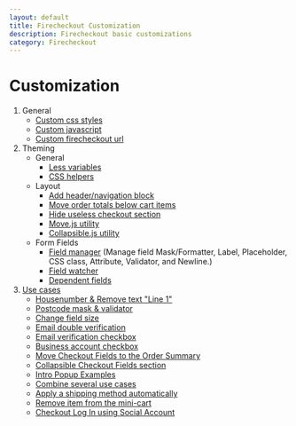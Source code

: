 ```yaml
---
layout: default
title: Firecheckout Customization
description: Firecheckout basic customizations
category: Firecheckout
---
```


# Customization

 1. General
    - [Custom css styles](custom-css/)
    - [Custom javascript](custom-js/)
    - [Custom firecheckout url](/m2/extensions/firecheckout/configuration/#general-section)
 2. Theming
    - General
        - [Less variables](less-variables/)
        - [CSS helpers](css-helpers/)
    - Layout
        - [Add header/navigation block](change-page-layout/)
        - [Move order totals below cart items](move-order-totals-below-cart-items/)
        - [Hide useless checkout section](hide-useless-checkout-section/)
        - [Move.js utility](move-js/)
        - [Collapsible.js utility](collapsible-js/)
    - Form Fields
        - [Field manager](field-manager/) (Manage field Mask/Formatter, Label,
            Placeholder, CSS class, Attribute, Validator, and Newline.)
        - [Field watcher](field-watcher/)
        - [Dependent fields](dependent-fields/)
 3. [Use cases](use-cases/)
    - [Housenumber & Remove text "Line 1"](use-cases/housenumber/)
    - [Postcode mask &amp; validator](use-cases/postcode-mask/)
    - [Change field size](use-cases/field-size/)
    - [Email double verification](use-cases/email-verification-field/)
    - [Email verification checkbox](/m2/extensions/firecheckout/customization/use-cases/email-verification-checkbox/)
    - [Business account checkbox](use-cases/business-account-checkbox/)
    - [Move Checkout Fields to the Order Summary](use-cases/move-checkout-fields-to-order-summary/)
    - [Collapsible Checkout Fields section](use-cases/collapsible-checkout-fields/)
    - [Intro Popup Examples](/m2/extensions/firecheckout/customization/use-cases/intro-popup/)
    - [Combine several use cases](use-cases/combine-several-use-cases/)
    - [Apply a shipping method automatically](use-cases/apply-shipping-method-automatically)
    - [Remove item from the mini-cart](use-cases/remove-item-minicart)
    - [Checkout Log In using Social Account ](use-cases/login-by-social-account)
